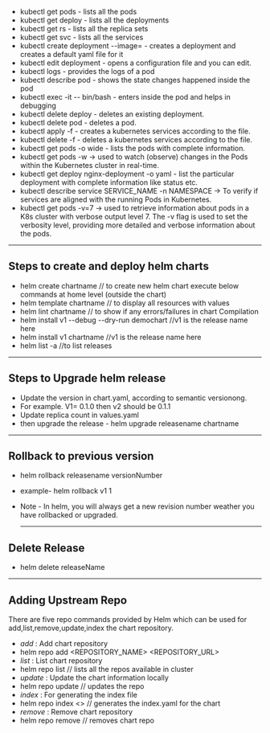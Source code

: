 - kubectl get pods - lists all the pods
- kubectl get deploy - lists all the deployments
- kubectl get rs - lists all the replica sets
- kubectl get svc - lists all the services
- kubectl create deployment <deployment-name> --image=<imagename> - creates a deployment and creates a default yaml file for it
- kubectl edit deployment <deployment-name> - opens a configuration file and you can edit.
- kubectl logs <pod-name> -  provides the logs of a pod
- kubectl describe pod <pod-name> - shows the state changes happened inside the pod
- kubectl exec -it <pod-name> -- bin/bash - enters inside the pod and helps in debugging
- kubectl delete deploy <deployment-name> - deletes an existing deployment.
- kubectl delete pod <pod-name> - deletes a pod.
- kubectl apply -f <file-name> - creates a kubernetes services according to the file.
- kubectl delete -f <file-name> - deletes a kubernetes services according to the file.
- kubectl get pods -o wide - lists the pods with complete information.
- kubectl get pods -w   -> used to watch (observe) changes in the Pods within the Kubernetes cluster in real-time.
- kubectl get deploy nginx-deployment -o yaml - list the particular deployment with complete information like status etc.
- kubectl describe service SERVICE_NAME -n NAMESPACE -> To verify if services are aligned with the running Pods in Kubernetes.
- kubectl get pods -v=7  -> used to retrieve information about pods in a K8s cluster with verbose output level 7. The -v flag is used to set the verbosity level, providing more detailed and verbose information about the pods.


______________________________________________________________________________________________________________________

## Steps to create and deploy helm charts

- helm create chartname    // to create new helm chart
execute below commands at home level (outside the chart)
- helm template chartname  // to display all resources with values        
- helm lint chartname      // to show if any errors/failures in chart    Compilation   
- helm install v1 --debug --dry-run demochart   //v1 is the release name here
- helm install v1 chartname //v1 is the release name here
- helm list -a      //to list releases

___________________________________________________________________________________________________________________________

## Steps to Upgrade helm release

- Update the version in chart.yaml, according to semantic versionong.
- For example. V1= 0.1.0 then v2 should be 0.1.1
- Update replica count in values.yaml
- then upgrade the release -  helm upgrade releasename chartname

__________________________________________________________________________________________________________________________

## Rollback to previous version

- helm rollback releasename versionNumber
- example- helm rollback v1 1
- Note - In helm, you will always get a new revision number weather you have rollbacked or upgraded.

  ____________________________________________________________________________________________________________________________

## Delete Release

- helm delete releaseName
____________________________________________________________________________________________________________________________

## Adding Upstream Repo

There are five repo commands provided by Helm which can be used for add,list,remove,update,index the chart repository.

- *add* : Add chart repository
- helm repo add <REPOSITORY_NAME> <REPOSITORY_URL>
- *list* : List chart repository
- helm repo list   // lists all the repos available in cluster
- *update* : Update the chart information locally
- helm repo update  // updates the repo
- *index* : For generating the index file
- helm repo index <<chartname>>  // generates the index.yaml for the chart
- *remove* : Remove chart repository
- helm repo remove <repoName>  // removes chart repo


